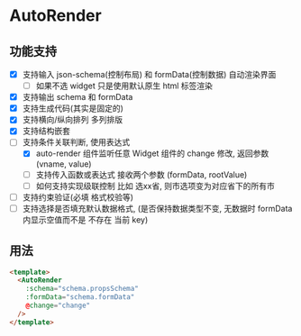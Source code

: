 # AutoRender

## 功能支持

- [x] 支持输入 json-schema(控制布局) 和 formData(控制数据) 自动渲染界面
  - [ ] 如果不选 widget 只是使用默认原生 html 标签渲染
- [x] 支持输出 schema 和 formData
- [x] 支持生成代码(其实是固定的)
- [x] 支持横向/纵向排列 多列排版
- [x] 支持结构嵌套
- [ ] 支持条件关联判断, 使用表达式
  - [x] auto-render 组件监听任意 Widget 组件的 change 修改, 返回参数 (vname, value)
  - [ ] 支持传入函数或表达式 接收两个参数 (formData, rootValue)
  - [ ] 如何支持实现级联控制 比如 选xx省, 则市选项变为对应省下的所有市
- [ ] 支持约束验证(必填 格式校验等)
- [ ] 支持选择是否填充默认数据格式, (是否保持数据类型不变, 无数据时 formData 内显示空值而不是 不存在 当前 key)

## 用法

```html
<template>
  <AutoRender
    :schema="schema.propsSchema"
    :formData="schema.formData"
    @change="change"
  />
</template>
```
